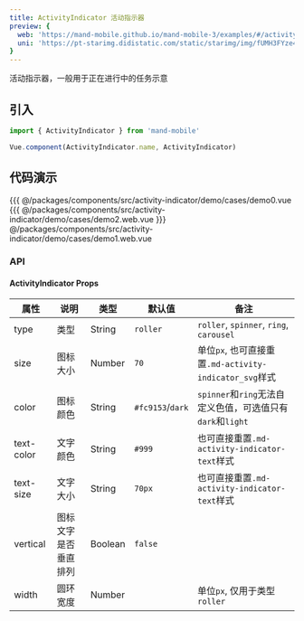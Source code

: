 ```yaml
---
title: ActivityIndicator 活动指示器
preview: {
  web: 'https://mand-mobile.github.io/mand-mobile-3/examples/#/activity-indicator',
  uni: 'https://pt-starimg.didistatic.com/static/starimg/img/fUMH3FYze41628591938137.png'
}
---
```


活动指示器，一般用于正在进行中的任务示意

## 引入

```javascript
import { ActivityIndicator } from 'mand-mobile'

Vue.component(ActivityIndicator.name, ActivityIndicator)
```

## 代码演示
<!-- DEMO -->
<MDDemoWrapper>
<!-- left wrapper -->
{{{ @/packages/components/src/activity-indicator/demo/cases/demo0.vue
{{{ @/packages/components/src/activity-indicator/demo/cases/demo2.web.vue
<!-- right wrapper -->
}}} @/packages/components/src/activity-indicator/demo/cases/demo1.web.vue
</MDDemoWrapper>

### API

#### ActivityIndicator Props
|属性 | 说明 | 类型 | 默认值 | 备注 |
|----|-----|------|------|------|
|type|类型|String|`roller`|`roller`, `spinner`, `ring`, `carousel`|
|size|图标大小|Number|`70`|单位`px`, 也可直接重置`.md-activity-indicator_svg`样式|
|color|图标颜色|String|`#fc9153`/`dark`|`spinner`和`ring`无法自定义色值，可选值只有`dark`和`light`|
|text-color|文字颜色|String|`#999`|也可直接重置`.md-activity-indicator-text`样式|
|text-size|文字大小|String|`70px`|也可直接重置`.md-activity-indicator-text`样式|
|vertical|图标文字是否垂直排列|Boolean|`false`| |
|width <MDPlatformTag web/>|圆环宽度|Number| |单位`px`, 仅用于类型`roller`|